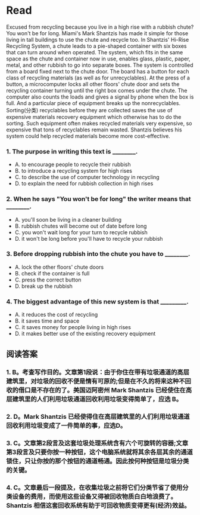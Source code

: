 # Read
Excused from recycling because you live in a high rise with a rubbish chute? You won't be for long. Miami's Mark Shantzis has made it simple for those living in tall buildings to use the chute and recycle too.
In Shantzis' Hi-Rise Recycling System, a chute leads to a pie-shaped container with six boxes that can turn around when operated. The system, which fits in the same space as the chute and container now in use, enables glass, plastic, paper, metal, and other rubbish to go into separate boxes.
The system is controlled from a board fixed next to the chute door. The board has a button for each class of recycling materials (as well as for unrecyclables). At the press of a button, a microcomputer locks all other floors' chute door and sets the recycling container turning until the right box comes under the chute. The computer also counts the loads and gives a signal by phone when the box is full. And a particular piece of equipment breaks up the nonrecyclables.
Sorting(分类) recyclables before they are collected saves the use of expensive materials recovery equipment which otherwise has to do the sorting. Such equipment often makes recycled materials very expensive, so expensive that tons of recyclables remain wasted. Shantzis believes his system could help recycled materials become more cost-effective.
### 1. The purpose in writing this text is ________.
 * A. to encourage people to recycle their rubbish
 * B. to introduce a recycling system for high rises
 * C. to describe the use of computer technology in recycling
 * D. to explain the need for rubbish collection in high rises
### 2. When he says "You won't be for long" the writer means that ________.
 * A. you'll soon be living in a cleaner building
 * B. rubbish chutes will become out of date before long
 * C. you won't wait long for your turn to recycle rubbish
 * D. it won't be long before you'll have to recycle your rubbish
### 3. Before dropping rubbish into the chute you have to ________.
 * A. lock the other floors' chute doors
 * B. check if the container is full
 * C. press the correct button
 * D. break up the rubbish
### 4. The biggest advantage of this new system is that _________.
 * A. it reduces the cost of recycling
 * B. it saves time and space
 * C. it saves money for people living in high rises
 * D. it makes better use of the existing recovery equipment
## 阅读答案
### 1. B。考查写作目的。文章第1段说：由于你住在带有垃圾通道的高层建筑里，对垃圾的回收不便是情有可原的;但是在不久的将来这种不回收的借口是不存在的了。美国迈阿密州 Mark Shantzis 已经使住在高层建筑里的人们利用垃圾通道回收利用垃圾变得简单了，应选 B。
### 2. D。Mark Shantzis 已经使得住在高层建筑里的人们利用垃圾通道回收利用垃圾变成了一件简单的事，应选D。
### 3. C。文章第2段言及这套垃圾处理系统含有六个可旋转的容器;文章第3段言及只要你按一种按钮，这个电脑系统就将其余各层其余的通道锁住，只让你按的那个按钮的通道畅通。因此按何种按钮是垃圾分类的关键。
### 4. C。文章最后一段提及，在收集垃圾之前将它们分类节省了使用分类设备的费用，而使用这些设备又得被回收物质白白地浪费了。Shantzis 相信这套回收系统有助于可回收物质变得更有(经济)效益。
